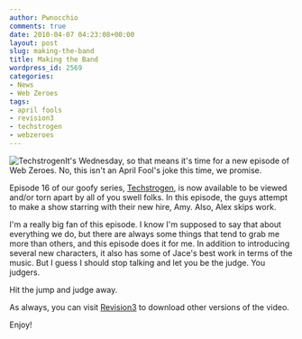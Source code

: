 ```yaml
---
author: Pwnocchio
comments: true
date: 2010-04-07 04:23:08+00:00
layout: post
slug: making-the-band
title: Making the Band
wordpress_id: 2569
categories:
- News
- Web Zeroes
tags:
- april fools
- revision3
- techstrogen
- webzeroes
---
```


![Techstrogen](http://smoothfewfilms.com/wp-content/uploads/2010/04/wz116.jpg)It's Wednesday, so that means it's time for a new episode of Web Zeroes. No, this isn't an April Fool's joke this time, we promise. 

Episode 16 of our goofy series, [Techstrogen](http://smoothfewfilms.com/2010/04/06/techstrogen/), is now available to be viewed and/or torn apart by all of you swell folks. In this episode, the guys attempt to make a show starring with their new hire, Amy. Also, Alex skips work.

I'm a really big fan of this episode. I know I'm supposed to say that about everything we do, but there are always some things that tend to grab me more than others, and this episode does it for me. In addition to introducing several new characters, it also has some of Jace's best work in terms of the music. But I guess I should stop talking and let you be the judge. You judgers.

Hit the jump and judge away.
<!-- more -->



As always, you can visit [Revision3](http://www.revision3.com/webzeroes/techstrogen/) to download other versions of the video.

Enjoy!
